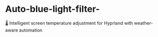 # Auto-blue-light-filter-
🌡️ Intelligent screen temperature adjustment for Hyprland with weather-aware automation
